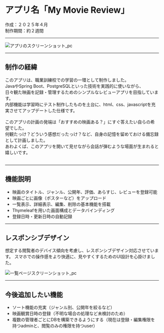 # アプリ名「My Movie Review」
作成：２０２５年４月<br>
制作期間：約２週間

<hr>

![アプリのスクリーンショット_pc](https://github.com/Mayco-moon/movie_review_app/blob/0473dc5cf60a0ae5b7e0d276be0d6ffd97b03bb5/image%20/ss_list_pc.jpg)
 
<hr>

## 制作の経緯

このアプリは、職業訓練校での学習の一環として制作しました。<br> 
JavaやSpring Boot、PostgreSQLといった技術を実践的に使いながら、<br>
日々観た映画を記録・管理するためのシンプルなレビューアプリを目指しています。<br> 
内部機能は学習時にテスト制作したものを土台に、html、css、javascriptを充実させてアップデートした仕様です。<br> 
<br>
このアプリの計画の発端は「おすすめの映画ある？」にすぐ答えたい自らの希望でした。<br>
何観たっけ？どういう感想だったっけ？など、自身の記憶を留めておける備忘録として計画しました。<br>
あわよくば、このアプリを開いて見せながら会話が弾むような場面が生まれると嬉しいです。<br>
<br>
<hr>

## 機能説明

- 映画のタイトル、ジャンル、公開年、評価、あらすじ、レビューを登録可能
- 映画ごとに画像（ポスターなど）をアップロード
- 一覧表示、詳細表示、編集、削除の基本機能を搭載
- Thymeleafを用いた画面構成とデータバインディング
- 登録日時・更新日時の自動記録

<hr>

## レスポンシブデザイン

想定する閲覧者のデバイス傾向を考慮し、レスポンシブデザイン対応させています。
スマホでの操作感をより快適に、見やすくするためのUI設計を心掛けました。

![一覧ページスクリーンショット_pc](https://github.com/Mayco-moon/movie_review_app/blob/2b7613f0a0ff5af41d9fe22144af8fd73b681c0e/image/readme_list.jpg)

<hr>

## 今後追加したい機能

- ソート機能の充実（ジャンル別、公開年を絞るなど）
- 映画観賞日時の登録（不明な場合の処理など未検討のため）
- 複数の管理者ごとにDBを構築できるようにする（現在は登録・編集権限を持つadminと、閲覧のみの権限を持つuser）

